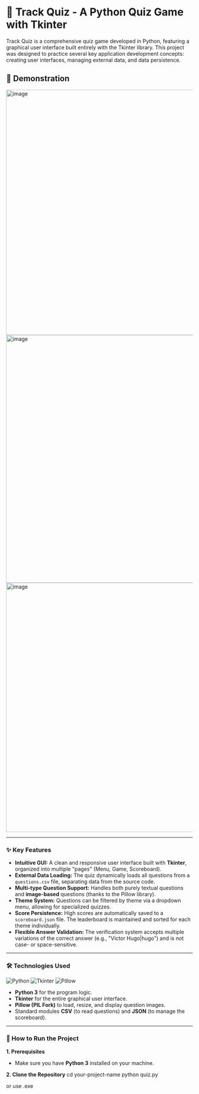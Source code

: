 # 🧠 Track Quiz - A Python Quiz Game with Tkinter

Track Quiz is a comprehensive quiz game developed in Python, featuring a graphical user interface built entirely with the Tkinter library. This project was designed to practice several key application development concepts: creating user interfaces, managing external data, and data persistence.

## 🎥 Demonstration

<img width="797" height="662" alt="image" src="https://github.com/user-attachments/assets/52aca5d3-919d-4e66-9621-7cb8e7bacd5d" />
<img width="784" height="669" alt="image" src="https://github.com/user-attachments/assets/703583a7-359b-44c8-9c61-e7e081fa4473" />
<img width="778" height="673" alt="image" src="https://github.com/user-attachments/assets/b8d8d838-6b7e-4a03-b7a8-eb150f40cd66" />

---

### ✨ Key Features

*   **Intuitive GUI:** A clean and responsive user interface built with **Tkinter**, organized into multiple "pages" (Menu, Game, Scoreboard).
*   **External Data Loading:** The quiz dynamically loads all questions from a `questions.csv` file, separating data from the source code.
*   **Multi-type Question Support:** Handles both purely textual questions and **image-based** questions (thanks to the Pillow library).
*   **Theme System:** Questions can be filtered by theme via a dropdown menu, allowing for specialized quizzes.
*   **Score Persistence:** High scores are automatically saved to a `scoreboard.json` file. The leaderboard is maintained and sorted for each theme individually.
*   **Flexible Answer Validation:** The verification system accepts multiple variations of the correct answer (e.g., "Victor Hugo|hugo") and is not case- or space-sensitive.

---

### 🛠️ Technologies Used

<div>
  <img src="https://img.shields.io/badge/Python-3776AB?style=for-the-badge&logo=python&logoColor=white" alt="Python"/>
  <img src="https://img.shields.io/badge/Tkinter-GUI_Toolkit-FFD43B?style=for-the-badge" alt="Tkinter"/>
  <img src="https://img.shields.io/badge/Pillow-Image_Processing-9747FF?style=for-the-badge" alt="Pillow"/>
</div>

*   **Python 3** for the program logic.
*   **Tkinter** for the entire graphical user interface.
*   **Pillow (PIL Fork)** to load, resize, and display question images.
*   Standard modules **CSV** (to read questions) and **JSON** (to manage the scoreboard).

---

### 🚀 How to Run the Project

**1. Prerequisites**
*   Make sure you have **Python 3** installed on your machine.

**2. Clone the Repository**
cd your-project-name
python quiz.py

or use .exe
